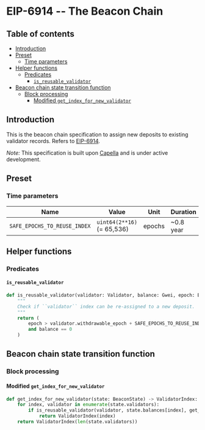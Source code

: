 # EIP-6914 -- The Beacon Chain

## Table of contents

<!-- TOC -->
<!-- START doctoc generated TOC please keep comment here to allow auto update -->
<!-- DON'T EDIT THIS SECTION, INSTEAD RE-RUN doctoc TO UPDATE -->

- [Introduction](#introduction)
- [Preset](#preset)
  - [Time parameters](#time-parameters)
- [Helper functions](#helper-functions)
  - [Predicates](#predicates)
    - [`is_reusable_validator`](#is_reusable_validator)
- [Beacon chain state transition function](#beacon-chain-state-transition-function)
  - [Block processing](#block-processing)
    - [Modified `get_index_for_new_validator`](#modified-get_index_for_new_validator)

<!-- END doctoc generated TOC please keep comment here to allow auto update -->
<!-- /TOC -->

## Introduction

This is the beacon chain specification to assign new deposits to existing validator records. Refers to [EIP-6914](https://github.com/ethereum/EIPs/pull/6914).

*Note:* This specification is built upon [Capella](../../capella/beacon-chain.md) and is under active development.

## Preset

### Time parameters

| Name | Value | Unit | Duration |
| - | - | - | - |
| `SAFE_EPOCHS_TO_REUSE_INDEX` | `uint64(2**16)` (= 65,536) | epochs | ~0.8 year |

## Helper functions

### Predicates

#### `is_reusable_validator`

```python
def is_reusable_validator(validator: Validator, balance: Gwei, epoch: Epoch) -> bool:
    """
    Check if ``validator`` index can be re-assigned to a new deposit.
    """
    return (
        epoch > validator.withdrawable_epoch + SAFE_EPOCHS_TO_REUSE_INDEX
        and balance == 0
    )
```

## Beacon chain state transition function

### Block processing

#### Modified `get_index_for_new_validator`

```python
def get_index_for_new_validator(state: BeaconState) -> ValidatorIndex:
    for index, validator in enumerate(state.validators):
        if is_reusable_validator(validator, state.balances[index], get_current_epoch(state)):
            return ValidatorIndex(index)
    return ValidatorIndex(len(state.validators))
```
